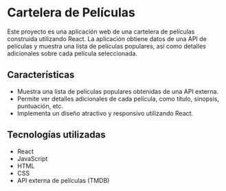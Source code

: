 # Cartelera de Películas

Este proyecto es una aplicación web de una cartelera de películas construida utilizando React. La aplicación obtiene datos de una API de películas y muestra una lista de películas populares, así como detalles adicionales sobre cada película seleccionada.

## Características

- Muestra una lista de películas populares obtenidas de una API externa.
- Permite ver detalles adicionales de cada película, como título, sinopsis, puntuación, etc.
- Implementa un diseño atractivo y responsivo utilizando React.

## Tecnologías utilizadas

- React
- JavaScript
- HTML
- CSS
- API externa de películas (TMDB)



